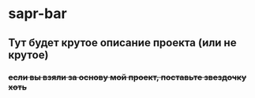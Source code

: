 # sapr-bar
## Тут будет крутое описание проекта (или не крутое)
### ~~если вы взяли за основу мой проект, поставьте звездочку хоть~~